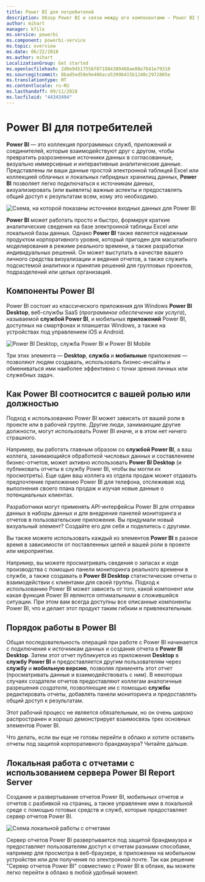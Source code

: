```yaml
---
title: Power BI для потребителей
description: Обзор Power BI и связи между его компонентами — Power BI Desktop, служба Power BI, Power BI Mobile, решение "Сервер отчетов" и Power BI Embedded.
author: mihart
manager: kfile
ms.service: powerbi
ms.component: powerbi-service
ms.topic: overview
ms.date: 06/22/2018
ms.author: mihart
LocalizationGroup: Get started
ms.openlocfilehash: 2d0e94517556f071884380468ae88e7641e79310
ms.sourcegitcommit: 8bad5ed58e9e406aca53996415b1240c2972805e
ms.translationtype: HT
ms.contentlocale: ru-RU
ms.lasthandoff: 09/11/2018
ms.locfileid: "44343494"
---
```

# <a name="power-bi-for-consumers"></a>Power BI для потребителей
**Power BI** — это коллекция программных служб, приложений и соединителей, которые взаимодействуют друг с другом, чтобы превратить разрозненные источники данных в согласованные, визуально иммерсивные и интерактивные аналитические данные. Представлены ли ваши данные простой электронной таблицей Excel или коллекцией облачных и локальных гибридных хранилищ данных, **Power BI** позволяет легко подключаться к источникам данных, визуализировать (или выявлять) важные аспекты и предоставлять общий доступ к результатам всем, кому это необходимо.

![Схема, на которой показаны источники входных данных для Power BI](media/power-bi-overview/power-bi-input.png)

**Power BI** может работать просто и быстро, формируя краткие аналитические сведения на базе электронной таблицы Excel или локальной базы данных. Однако **Power BI** также является надежным продуктом корпоративного уровня, который пригоден для масштабного моделирования в режиме реального времени, а также разработки индивидуальных решений. Он может выступать в качестве вашего личного средства визуализации и ведения отчетов, а также служить подсистемой аналитики и принятия решений для групповых проектов, подразделений или целых организаций.

## <a name="the-parts-of-power-bi"></a>Компоненты Power BI
Power BI состоит из классического приложения для Windows **Power BI Desktop**, веб-службы SaaS (*программное обеспечение как услуга*), называемой **службой Power BI**, и мобильных **приложений** Power BI, доступных на смартфонах и планшетах Windows, а также на устройствах под управлением iOS и Android.

![Power BI Desktop, служба Power BI и Power BI Mobile](media/power-bi-overview/power-bi-blocks.png)

Три этих элемента — **Desktop**, **служба** и **мобильные** приложения — позволяют людям создавать, использовать бизнес-инсайты и обмениваться ими наиболее эффективно с точки зрения личных или служебных задач.

## <a name="how-power-bi-matches-your-role"></a>Как Power BI соотносится с вашей ролью или должностью
Подход к использованию Power BI может зависеть от вашей роли в проекте или в рабочей группе. Другие люди, занимающие другие должности, могут использовать Power BI иначе, и в этом нет ничего страшного.

Например, вы работать главным образом со **службой Power BI**, а ваш коллега, занимающийся обработкой числовых данных и составлением бизнес-отчетов, может активно использовать **Power BI Desktop** (и публиковать отчеты в службу Power BI, чтобы вы могли их просмотреть). Еще один ваш коллега из отдела продаж может отдавать предпочтение приложению Power BI для телефона, отслеживая ход выполнения своего плана продаж и изучая новые данные о потенциальных клиентах.

Разработчики могут применять API-интерфейсы Power BI для отправки данных в наборы данных и для внедрения панелей мониторинга и отчетов в пользовательские приложения. Вы придумали новый визуальный элемент? Создайте его для себя и поделитесь с другими.  

Вы также можете использовать каждый из элементов **Power BI** в разное время в зависимости от поставленных целей и вашей роли в проекте или мероприятии.

Например, вы можете просматривать сведения о запасах и ходе производства с помощью панели мониторинга реального времени в службе, а также создавать в **Power BI Desktop** статистические отчеты о взаимодействии с клиентами для своей группы. Подход к использованию Power BI может зависеть от того, какой компонент или какая функция Power BI являются оптимальными в сложившейся ситуации. При этом вам всегда доступны все описанные компоненты Power BI, что и делает этот продукт таким гибким и привлекательным.

## <a name="the-flow-of-work-in-power-bi"></a>Порядок работы в Power BI
Общая последовательность операций при работе с Power BI начинается с подключения к источникам данных и создания отчета в **Power BI Desktop**. Затем этот отчет публикуется из приложения **Desktop** в **службу Power BI** и предоставляется другим пользователям через **службу** и **мобильную версию**, позволяя *применять* этот отчет (просматривать данные и взаимодействовать с ним).
В некоторых случаях создатели отчетов предоставляют коллегам аналогичные разрешения *создателя*, позволяющие им с помощью **службы** редактировать отчеты, добавлять панели мониторинга и предоставлять общий доступ к результатам.

Этот рабочий процесс не является обязательным, но он очень широко распространен и хорошо демонстрирует взаимосвязь трех основных элементов Power BI.

Что делать, если вы еще не готовы перейти в облако и хотите оставить отчеты под защитой корпоративного брандмауэра?  Читайте дальше.

## <a name="on-premises-reporting-with-power-bi-report-server"></a>Локальная работа с отчетами с использованием сервера Power BI Report Server
Создание и развертывание отчетов Power BI, мобильных отчетов и отчетов с разбивкой на страниц, а также управление ими в локальной среде с помощью готовых средств и служб, которые предоставляет сервер отчетов Power BI.

![Схема локальной работы с отчетами](media/power-bi-overview/power-bi-report-server2.png)

Сервер отчетов Power BI развертывается под защитой брандмауэра и предоставляет пользователям доступ к отчетам разными способами, например для просмотра в веб-браузере, в приложении на мобильном устройстве или для получения по электронной почте. Так как решение "Сервер отчетов Power BI" совместимо с Power BI в облаке, вы можете легко перейти в облако в любой удобный момент.


